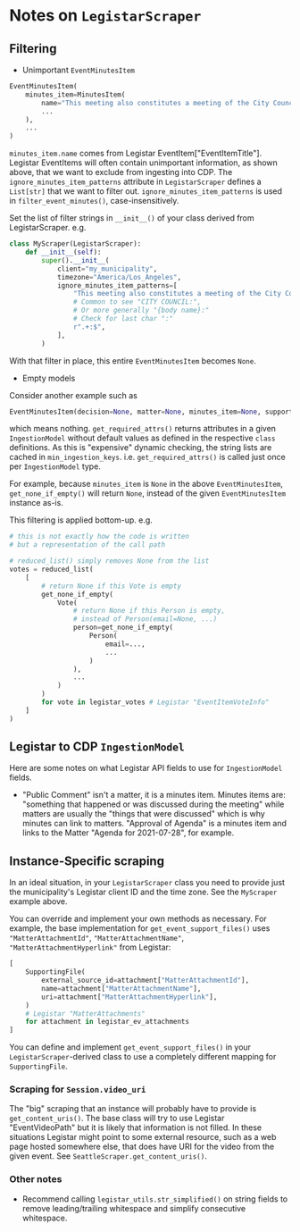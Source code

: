 # Notes on `LegistarScraper`

## Filtering

- Unimportant `EventMinutesItem`

```python
EventMinutesItem(
    minutes_item=MinutesItem(
        name="This meeting also constitutes a meeting of the City Council, provided ...",
        ...
    ),
    ...
)
```

`minutes_item.name` comes from Legistar EventItem["EventItemTitle"]. Legistar 
EventItems will often contain unimportant information, as shown above, that we 
want to exclude from ingesting into CDP. The `ignore_minutes_item_patterns` attribute in 
`LegistarScraper` 
defines a `List[str]` that we want to filter out. 
`ignore_minutes_item_patterns` is used in `filter_event_minutes()`, case-insensitively.

Set the list of filter strings in `__init__()` of your class derived from LegistarScraper. e.g.

```python
class MyScraper(LegistarScraper):
    def __init__(self):
        super().__init__(
            client="my_municipality",
            timezone="America/Los_Angeles",
            ignore_minutes_item_patterns=[
                "This meeting also constitutes a meeting of the City Council",
                # Common to see "CITY COUNCIL:",
                # Or more generally "{body name}:"
                # Check for last char ":"
                r".+:$",
            ],
        )
```

With that filter in place, this entire `EventMinutesItem` becomes `None`.

- Empty models

Consider another example such as

```python
EventMinutesItem(decision=None, matter=None, minutes_item=None, supporting_files=[], ...)
```

which means nothing. `get_required_attrs()` returns attributes in a given 
`IngestionModel` without default values as defined in the respective `class` 
definitions. As this is "expensive" dynamic checking, the string lists are cached 
in `min_ingestion_keys`. i.e. `get_required_attrs()` is called just once per 
`IngestionModel` type.

For example, because `minutes_item` is `None` in the above 
`EventMinutesItem`, `get_none_if_empty()` will return `None`, instead of the 
given `EventMinutesItem` instance as-is.

This filtering is applied bottom-up. e.g.

```python
# this is not exactly how the code is written
# but a representation of the call path

# reduced_list() simply removes None from the list
votes = reduced_list(
    [
        # return None if this Vote is empty
        get_none_if_empty(
            Vote(
                # return None if this Person is empty,
                # instead of Person(email=None, ...)
                person=get_none_if_empty(
                    Person(
                        email=...,
                        ...
                    )
                ),
                ...
            )
        )
        for vote in legistar_votes # Legistar "EventItemVoteInfo"
    ]
)
```

## Legistar to CDP `IngestionModel`

Here are some notes on what Legistar API fields to use for `IngestionModel` fields.

- "Public Comment" isn't a matter, it is a minutes item. Minutes items 
are: "something that happened or was discussed during the meeting" while matters 
are usually the "things that were discussed" which is why minutes can link to 
matters. "Approval of Agenda" is a minutes item and links to the Matter "Agenda 
for 2021-07-28", for example.

## Instance-Specific scraping

In an ideal situation, in your `LegistarScraper` class you need to provide just 
the municipality's Legistar client ID and the time zone. See the `MyScraper` example above.

You can override and implement your own methods as necessary. For example, the base
implementation for `get_event_support_files()` uses `"MatterAttachmentId"`, 
`"MatterAttachmentName"`, `"MatterAttachmentHyperlink"` from Legistar:

```python
[
    SupportingFile(
        external_source_id=attachment["MatterAttachmentId"],
        name=attachment["MatterAttachmentName"],
        uri=attachment["MatterAttachmentHyperlink"],
    )
    # Legistar "MatterAttachments"
    for attachment in legistar_ev_attachments
]
```

You can define and implement `get_event_support_files()` in your 
`LegistarScraper`-derived class to use a completely different mapping for 
`SupportingFile`.

### Scraping for `Session.video_uri`

The "big" scraping that an instance will probably have to provide is 
`get_content_uris()`. The base class will try to use Legistar "EventVideoPath" but 
it is likely that information is not filled. In these situations Legistar might 
point to some external resource, such as a web page hosted somewhere else, that 
does have URI for the video from the given event. See `SeattleScraper.get_content_uris()`.

### Other notes

- Recommend calling `legistar_utils.str_simplified()` on string fields to remove 
leading/trailing whitespace and simplify consecutive whitespace.
